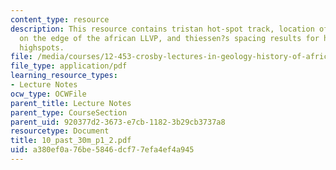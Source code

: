 ```yaml
---
content_type: resource
description: This resource contains tristan hot-spot track, location of afar plume
  on the edge of the african LLVP, and thiessen?s spacing results for hotspots And
  highspots.
file: /media/courses/12-453-crosby-lectures-in-geology-history-of-africa-fall-2005/a380ef0a76be5846dcf77efa4ef4a945_10_past_30m_p1_2.pdf
file_type: application/pdf
learning_resource_types:
- Lecture Notes
ocw_type: OCWFile
parent_title: Lecture Notes
parent_type: CourseSection
parent_uid: 920377d2-3673-e7cb-1182-3b29cb3737a8
resourcetype: Document
title: 10_past_30m_p1_2.pdf
uid: a380ef0a-76be-5846-dcf7-7efa4ef4a945
---
```

